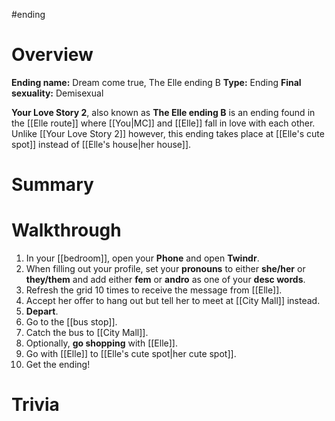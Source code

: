 #ending

# Overview
**Ending name:** Dream come true, The Elle ending B
**Type:** Ending
**Final sexuality:** Demisexual

**Your Love Story 2**, also known as **The Elle ending B** is an ending found in the [[Elle route]] where [[You|MC]] and [[Elle]] fall in love with each other. Unlike [[Your Love Story 2]] however, this ending takes place at [[Elle's cute spot]] instead of [[Elle's house|her house]].

# Summary


# Walkthrough
1. In your [[bedroom]], open your **Phone** and open **Twindr**.
2. When filling out your profile, set your **pronouns** to either **she/her** or **they/them** and add either **fem** or **andro** as one of your **desc words**.
3. Refresh the grid 10 times to receive the message from [[Elle]].
4. Accept her offer to hang out but tell her to meet at [[City Mall]] instead.
5. **Depart**.
6. Go to the [[bus stop]].
7. Catch the bus to [[City Mall]].
8. Optionally, **go shopping** with [[Elle]].
9. Go with [[Elle]] to [[Elle's cute spot|her cute spot]].
10. Get the ending!

# Trivia